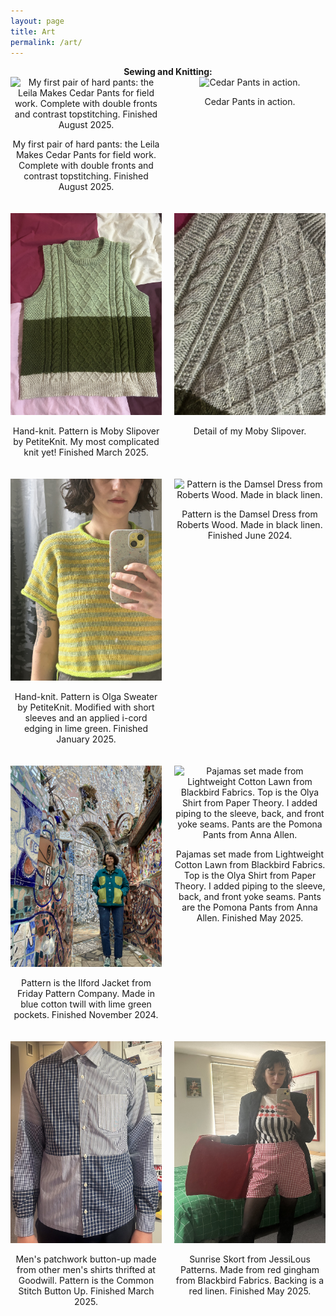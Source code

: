 ```yaml
---
layout: page
title: Art 
permalink: /art/
---
```

<div style="text-align: center;">
<strong>Sewing and Knitting:</strong>
</div>

<div class="gallery" style="display: grid; grid-template-columns: repeat(2, 1fr); gap: 20px;">

<div style="text-align: center;">
    <img src="/assets/img/IMG_8569.jpeg" alt="My first pair of hard pants: the Leila Makes Cedar Pants for field work. Complete with double fronts and contrast topstitching. Finished August 2025." style="width: 100%; height: auto;" />
    <p>My first pair of hard pants: the Leila Makes Cedar Pants for field work. Complete with double fronts and contrast topstitching. Finished August 2025.</p>
  </div>

  <div style="text-align: center;">
    <img src="/assets/img/IMG_8552.jpeg" alt="Cedar Pants in action." style="width: 100%; height: auto;" />
    <p>Cedar Pants in action.</p>
  </div>

<div style="text-align: center;">
    <img src="/assets/img/IMG_2481.jpeg" alt="Pattern is Moby Slipover by PetiteKnit. My most complicated knit yet! Finished March 2025." style="width: 100%; height: auto;" />
    <p>Hand-knit. Pattern is Moby Slipover by PetiteKnit. My most complicated knit yet! Finished March 2025.</p>
  </div>

  <div style="text-align: center;">
    <img src="/assets/img/IMG_2482.jpeg" alt="Detail of my Moby Slipover." style="width: 100%; height: auto;" />
    <p>Detail of my Moby Slipover.</p>
  </div>


<div style="text-align: center;">
    <img src="/assets/img/IMG_0082.jpeg" alt="Pattern is Olga Sweater by PetiteKnit. Modified with short sleeves and an applied i-cord edging in lime green." style="width: 100%; height: auto;" />
    <p>Hand-knit. Pattern is Olga Sweater by PetiteKnit. Modified with short sleeves and an applied i-cord edging in lime green. Finished January 2025.</p>
  </div>


  <div style="text-align: center;">
    <img src="/assets/img/IMG_8698.jpeg" alt="Pattern is the Damsel Dress from Roberts Wood. Made in black linen." style="width: 100%; height: auto;" />
    <p>Pattern is the Damsel Dress from Roberts Wood. Made in black linen. Finished June 2024.</p>
  </div>

  <div style="text-align: center;">
    <img src="/assets/img/IMG_7339.jpeg" alt="Pattern is the Ilford Jacket from Friday Pattern Company. Made in blue cotton twill with lime green pockets. Finished November 2024." style="width: 100%; height: auto;" />
    <p>Pattern is the Ilford Jacket from Friday Pattern Company. Made in blue cotton twill with lime green pockets. Finished November 2024.</p>
  </div>

  <div style="text-align: center;">
    <img src="/assets/img/IMG_1958.jpeg" alt="Pajamas set made from Lightweight Cotton Lawn from Blackbird Fabrics. Top is the Olya Shirt from Paper Theory. I added piping to the sleeve, back, and front yoke seams. Pants are the Pomona Pants from Anna Allen." style="width: 100%; height: auto;" />
    <p>Pajamas set made from Lightweight Cotton Lawn from Blackbird Fabrics. Top is the Olya Shirt from Paper Theory. I added piping to the sleeve, back, and front yoke seams. Pants are the Pomona Pants from Anna Allen. Finished May 2025. </p>
  </div>

  <div style="text-align: center;">
    <img src="/assets/img/IMG_1380.jpg" alt="Men's patchwork button-up made from other men's shirts thrifted at Goodwill. Pattern is the Common Stitch Button Up." style="width: 100%; height: auto;" />
    <p>Men's patchwork button-up made from other men's shirts thrifted at Goodwill. Pattern is the Common Stitch Button Up. Finished March 2025. </p>
  </div>
  
  <div style="text-align: center;">
    <img src="/assets/img/IMG_2179.jpg" alt="Sunrise Skort from JessiLous Patterns. Made from red gingham from Blackbird Fabrics. Backing is a red linen." style="width: 100%; height: auto;" />
    <p>Sunrise Skort from JessiLous Patterns. Made from red gingham from Blackbird Fabrics. Backing is a red linen. Finished May 2025. </p>
  </div>

  

